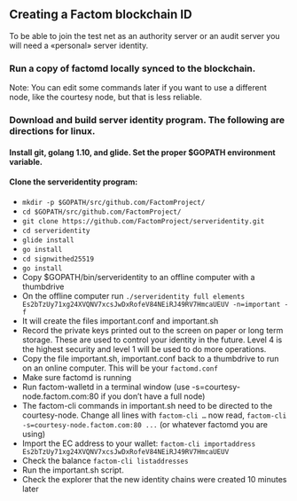 Creating a Factom blockchain ID
-------------------------------

To be able to join the test net as an authority server or an audit server you will
need a «personal» server identity.

### Run a copy of factomd locally synced to the blockchain.
Note: You can edit some commands later if you want to use a different node, like the courtesy node, but that is less reliable.

### Download and build server identity program. The following are directions for linux.

#### Install git, golang 1.10, and glide. Set the proper $GOPATH environment variable.

#### Clone the serveridentity program:

- `mkdir -p $GOPATH/src/github.com/FactomProject/`
- `cd $GOPATH/src/github.com/FactomProject/`
- `git clone https://github.com/FactomProject/serveridentity.git`
- `cd serveridentity`
- `glide install`
- `go install`
- `cd signwithed25519`
- `go install`
- Copy $GOPATH/bin/serveridentity to an offline computer with a thumbdrive
- On the offline computer run `./serveridentity full elements Es2bTzUy71xg24XVQNV7xcsJwDxRofeV84NEiRJ49RV7HmcaUEUV -n=important -f`
- It will create the files important.conf and important.sh
- Record the private keys printed out to the screen on paper or long term storage.  These are used to control your identity in the future. Level 4 is the highest security and level 1 will be used to do more operations.
- Copy the file important.sh, important.conf back to a thumbdrive to run on an online computer. This will be your `factomd.conf`
- Make sure factomd is running
- Run factom-walletd in a terminal window (use -s=courtesy-node.factom.com:80 if you don’t have a full node)
- The factom-cli commands in important.sh need to be directed to the courtesy-node. Change all lines with `factom-cli …` now read, `factom-cli -s=courtesy-node.factom.com:80 ...` (or whatever factomd you are using)
- Import the EC address to your wallet: `factom-cli importaddress Es2bTzUy71xg24XVQNV7xcsJwDxRofeV84NEiRJ49RV7HmcaUEUV`
- Check the balance `factom-cli listaddresses`
- Run the important.sh script.
- Check the explorer that the new identity chains were created 10 minutes later
